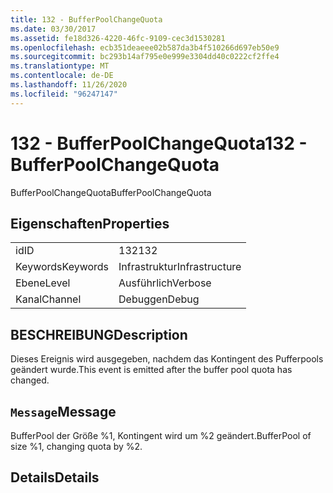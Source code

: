 ```yaml
---
title: 132 - BufferPoolChangeQuota
ms.date: 03/30/2017
ms.assetid: fe18d326-4220-46fc-9109-cec3d1530281
ms.openlocfilehash: ecb351deaeee02b587da3b4f510266d697eb50e9
ms.sourcegitcommit: bc293b14af795e0e999e3304dd40c0222cf2ffe4
ms.translationtype: MT
ms.contentlocale: de-DE
ms.lasthandoff: 11/26/2020
ms.locfileid: "96247147"
---
```

# <a name="132---bufferpoolchangequota"></a><span data-ttu-id="5a03d-102">132 - BufferPoolChangeQuota</span><span class="sxs-lookup"><span data-stu-id="5a03d-102">132 - BufferPoolChangeQuota</span></span>

<span data-ttu-id="5a03d-103">BufferPoolChangeQuota</span><span class="sxs-lookup"><span data-stu-id="5a03d-103">BufferPoolChangeQuota</span></span>  
  
## <a name="properties"></a><span data-ttu-id="5a03d-104">Eigenschaften</span><span class="sxs-lookup"><span data-stu-id="5a03d-104">Properties</span></span>  
  
|||  
|-|-|  
|<span data-ttu-id="5a03d-105">id</span><span class="sxs-lookup"><span data-stu-id="5a03d-105">ID</span></span>|<span data-ttu-id="5a03d-106">132</span><span class="sxs-lookup"><span data-stu-id="5a03d-106">132</span></span>|  
|<span data-ttu-id="5a03d-107">Keywords</span><span class="sxs-lookup"><span data-stu-id="5a03d-107">Keywords</span></span>|<span data-ttu-id="5a03d-108">Infrastruktur</span><span class="sxs-lookup"><span data-stu-id="5a03d-108">Infrastructure</span></span>|  
|<span data-ttu-id="5a03d-109">Ebene</span><span class="sxs-lookup"><span data-stu-id="5a03d-109">Level</span></span>|<span data-ttu-id="5a03d-110">Ausführlich</span><span class="sxs-lookup"><span data-stu-id="5a03d-110">Verbose</span></span>|  
|<span data-ttu-id="5a03d-111">Kanal</span><span class="sxs-lookup"><span data-stu-id="5a03d-111">Channel</span></span>|<span data-ttu-id="5a03d-112">Debuggen</span><span class="sxs-lookup"><span data-stu-id="5a03d-112">Debug</span></span>|  
  
## <a name="description"></a><span data-ttu-id="5a03d-113">BESCHREIBUNG</span><span class="sxs-lookup"><span data-stu-id="5a03d-113">Description</span></span>  

 <span data-ttu-id="5a03d-114">Dieses Ereignis wird ausgegeben, nachdem das Kontingent des Pufferpools geändert wurde.</span><span class="sxs-lookup"><span data-stu-id="5a03d-114">This event is emitted after the buffer pool quota has changed.</span></span>  
  
## <a name="message"></a><span data-ttu-id="5a03d-115">`Message`</span><span class="sxs-lookup"><span data-stu-id="5a03d-115">Message</span></span>  

 <span data-ttu-id="5a03d-116">BufferPool der Größe %1, Kontingent wird um %2 geändert.</span><span class="sxs-lookup"><span data-stu-id="5a03d-116">BufferPool of size %1, changing quota by %2.</span></span>  
  
## <a name="details"></a><span data-ttu-id="5a03d-117">Details</span><span class="sxs-lookup"><span data-stu-id="5a03d-117">Details</span></span>
